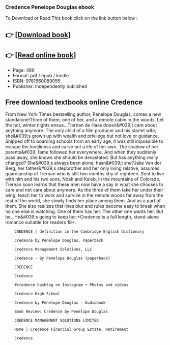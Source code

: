 ### Credence Penelope Douglas ebook

To Download or Read This book click on the link button below :

## 👉  [**[Download book](http://filesbooks.info/download.php?group=book&from=github.com&id=673157&lnk=1061 "Download book")**]

## 👉  [**[Read online book](http://filesbooks.info/download.php?group=book&from=github.com&id=673157&lnk=1061 "Read online book")**]


* Page: 486
* Format: pdf / epub / kindle
* ISBN: 9781660089055
* Publisher: Independently published



## Free download textbooks online Credence



From New York Times bestselling author, Penelope Douglas, comes a new standalone!Three of them, one of her, and a remote cabin in the woods. Let the hot, winter nights ensue...Tiernan de Haas doesn&amp;#039;t care about anything anymore. The only child of a film producer and his starlet wife, she&amp;#039;s grown up with wealth and privilege but not love or guidance. Shipped off to boarding schools from an early age, it was still impossible to escape the loneliness and carve out a life of her own. The shadow of her parents&amp;#039; fame followed her everywhere. And when they suddenly pass away, she knows she should be devastated. But has anything really changed? She&amp;#039;s always been alone, hasn&amp;#039;t she?Jake Van der Berg, her father&amp;#039;s stepbrother and her only living relative, assumes guardianship of Tiernan who is still two months shy of eighteen. Sent to live with him and his two sons, Noah and Kaleb, in the mountains of Colorado, Tiernan soon learns that these men now have a say in what she chooses to care and not care about anymore. As the three of them take her under their wing, teach her to work and survive in the remote woods far away from the rest of the world, she slowly finds her place among them. And as a part of them. She also realizes that lines blur and rules become easy to break when no one else is watching. One of them has her. The other one wants her. But he...He&amp;#039;s going to keep her.*Credence is a full length, stand-alone romance suitable for readers 18+.


        CREDENCE | definition in the Cambridge English Dictionary
        
        Credence by Penelope Douglas, Paperback
        
        Credence Management Solutions, LLC
        
        Credence - By Penelope Douglas (paperback)
        
        CREDENCE
        
        Credence
        
        #credence hashtag on Instagram • Photos and videos
        
        Credence High School
        
        Credence by Penelope Douglas - Audiobook
        
        Book Review: Credence by Penelope Douglas
        
        CREDENCE MANAGEMENT SOLUTIONS LIMITED
        
        Home | Credence Financial Group Estate, Retirement
        
        Credence
        
    





